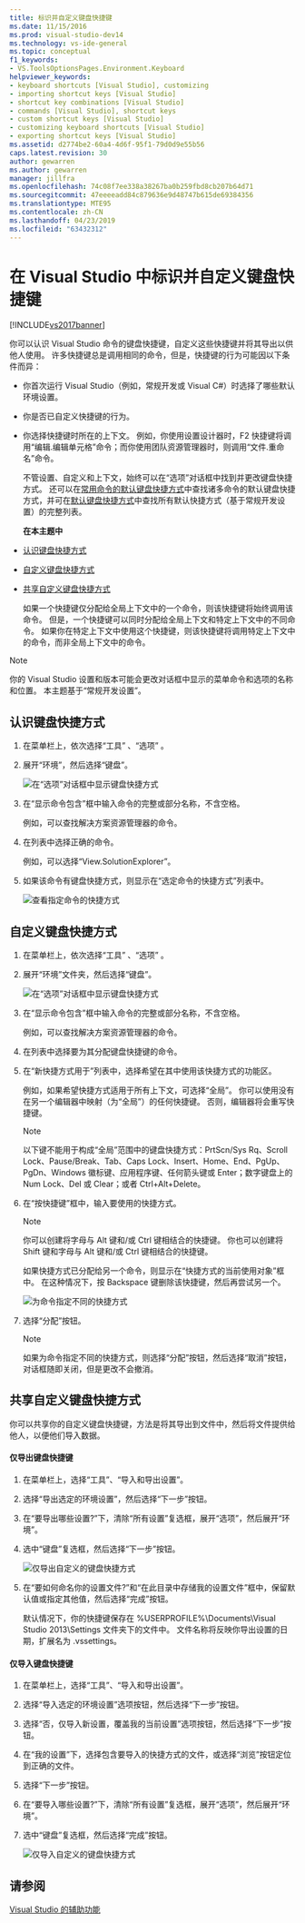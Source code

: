 ```yaml
---
title: 标识并自定义键盘快捷键
ms.date: 11/15/2016
ms.prod: visual-studio-dev14
ms.technology: vs-ide-general
ms.topic: conceptual
f1_keywords:
- VS.ToolsOptionsPages.Environment.Keyboard
helpviewer_keywords:
- keyboard shortcuts [Visual Studio], customizing
- importing shortcut keys [Visual Studio]
- shortcut key combinations [Visual Studio]
- commands [Visual Studio], shortcut keys
- custom shortcut keys [Visual Studio]
- customizing keyboard shortcuts [Visual Studio]
- exporting shortcut keys [Visual Studio]
ms.assetid: d2774be2-60a4-4d6f-95f1-79d0d9e55b56
caps.latest.revision: 30
author: gewarren
ms.author: gewarren
manager: jillfra
ms.openlocfilehash: 74c08f7ee338a38267ba0b259fbd8cb207b64d71
ms.sourcegitcommit: 47eeeeadd84c879636e9d48747b615de69384356
ms.translationtype: MTE95
ms.contentlocale: zh-CN
ms.lasthandoff: 04/23/2019
ms.locfileid: "63432312"
---
```

# <a name="identifying-and-customizing-keyboard-shortcuts-in-visual-studio"></a>在 Visual Studio 中标识并自定义键盘快捷键
[!INCLUDE[vs2017banner](../includes/vs2017banner.md)]

你可以认识 Visual Studio 命令的键盘快捷键，自定义这些快捷键并将其导出以供他人使用。 许多快捷键总是调用相同的命令，但是，快捷键的行为可能因以下条件而异：

- 你首次运行 Visual Studio（例如，常规开发或 Visual C#）时选择了哪些默认环境设置。

- 你是否已自定义快捷键的行为。

- 你选择快捷键时所在的上下文。 例如，你使用设置设计器时，F2 快捷键将调用“编辑.编辑单元格”命令；而你使用团队资源管理器时，则调用“文件.重命名”命令。

  不管设置、自定义和上下文，始终可以在“选项”对话框中找到并更改键盘快捷方式。 还可以在[常用命令的默认键盘快捷方式](../ide/default-keyboard-shortcuts-for-frequently-used-commands-in-visual-studio.md)中查找诸多命令的默认键盘快捷方式，并可在[默认键盘快捷方式](../ide/default-keyboard-shortcuts-in-visual-studio.md)中查找所有默认快捷方式（基于常规开发设置）的完整列表。

  **在本主题中**

- [认识键盘快捷方式](../ide/identifying-and-customizing-keyboard-shortcuts-in-visual-studio.md#bkmk_identify)

- [自定义键盘快捷方式](../ide/identifying-and-customizing-keyboard-shortcuts-in-visual-studio.md#bkmk_assign)

- [共享自定义键盘快捷方式](../ide/identifying-and-customizing-keyboard-shortcuts-in-visual-studio.md#bkmk_transfer)

  如果一个快捷键仅分配给全局上下文中的一个命令，则该快捷键将始终调用该命令。 但是，一个快捷键可以同时分配给全局上下文和特定上下文中的不同命令。 如果你在特定上下文中使用这个快捷键，则该快捷键将调用特定上下文中的命令，而非全局上下文中的命令。

> [!NOTE]
> 你的 Visual Studio 设置和版本可能会更改对话框中显示的菜单命令和选项的名称和位置。 本主题基于“常规开发设置”。

## <a name="bkmk_identify"></a>认识键盘快捷方式

1. 在菜单栏上，依次选择“工具” 、“选项” 。

2. 展开“环境”，然后选择“键盘”。

     ![在“选项”对话框中显示键盘快捷方式](../ide/media/optionskeyboard.png "OptionsKeyboard")

3. 在“显示命令包含”框中输入命令的完整或部分名称，不含空格。

     例如，可以查找解决方案资源管理器的命令。

4. 在列表中选择正确的命令。

     例如，可以选择“View.SolutionExplorer”。

5. 如果该命令有键盘快捷方式，则显示在“选定命令的快捷方式”列表中。

     ![查看指定命令的快捷方式](../ide/media/viewshortcut.png "ViewShortcut")

## <a name="bkmk_assign"></a>自定义键盘快捷方式

1. 在菜单栏上，依次选择“工具” 、“选项” 。

2. 展开“环境”文件夹，然后选择“键盘”。

     ![在“选项”对话框中显示键盘快捷方式](../ide/media/optionskeyboard.png "OptionsKeyboard")

3. 在“显示命令包含”框中输入命令的完整或部分名称，不含空格。

     例如，可以查找解决方案资源管理器的命令。

4. 在列表中选择要为其分配键盘快捷键的命令。

5. 在“新快捷方式用于”列表中，选择希望在其中使用该快捷方式的功能区。

     例如，如果希望快捷方式适用于所有上下文，可选择“全局”。 你可以使用没有在另一个编辑器中映射（为“全局”）的任何快捷键。 否则，编辑器将会重写快捷键。

    > [!NOTE]
    > 以下键不能用于构成“全局”范围中的键盘快捷方式：PrtScn/Sys Rq、Scroll Lock、Pause/Break、Tab、Caps Lock、Insert、Home、End、PgUp、PgDn、Windows 徽标键、应用程序键、任何箭头键或 Enter；数字键盘上的 Num Lock、Del 或 Clear；或者 Ctrl+Alt+Delete。

6. 在“按快捷键”框中，输入要使用的快捷方式。

    > [!NOTE]
    > 你可以创建将字母与 Alt 键和/或 Ctrl 键相结合的快捷键。 你也可以创建将 Shift 键和字母与 Alt 键和/或 Ctrl 键相结合的快捷键。

     如果快捷方式已分配给另一个命令，则显示在“快捷方式的当前使用对象”框中。 在这种情况下，按 Backspace 键删除该快捷键，然后再尝试另一个。

     ![为命令指定不同的快捷方式](../ide/media/reassignshortcut.png "ReassignShortcut")

7. 选择“分配”按钮。

    > [!NOTE]
    > 如果为命令指定不同的快捷方式，则选择“分配”按钮，然后选择“取消”按钮，对话框随即关闭，但是更改不会撤消。

## <a name="bkmk_transfer"></a>共享自定义键盘快捷方式
 你可以共享你的自定义键盘快捷键，方法是将其导出到文件中，然后将文件提供给他人，以便他们导入数据。

#### <a name="to-export-only-keyboard-shortcuts"></a>仅导出键盘快捷键

1. 在菜单栏上，选择“工具”、“导入和导出设置”。

2. 选择“导出选定的环境设置”，然后选择“下一步”按钮。

3. 在“要导出哪些设置?”下，清除“所有设置”复选框，展开“选项”，然后展开“环境”。

4. 选中“键盘”复选框，然后选择“下一步”按钮。

     ![仅导出自定义的键盘快捷方式](../ide/media/exportshortcuts.png "ExportShortcuts")

5. 在“要如何命名你的设置文件?”和“在此目录中存储我的设置文件”框中，保留默认值或指定其他值，然后选择“完成”按钮。

     默认情况下，你的快捷键保存在 %USERPROFILE%\Documents\Visual Studio 2013\Settings 文件夹下的文件中。 文件名称将反映你导出设置的日期，扩展名为 .vssettings。

#### <a name="to-import-only-keyboard-shortcuts"></a>仅导入键盘快捷键

1. 在菜单栏上，选择“工具”、“导入和导出设置”。

2. 选择“导入选定的环境设置”选项按钮，然后选择“下一步”按钮。

3. 选择“否，仅导入新设置，覆盖我的当前设置”选项按钮，然后选择“下一步”按钮。

4. 在“我的设置”下，选择包含要导入的快捷方式的文件，或选择“浏览”按钮定位到正确的文件。

5. 选择“下一步”按钮。

6. 在“要导入哪些设置?”下，清除“所有设置”复选框，展开“选项”，然后展开“环境”。

7. 选中“键盘”复选框，然后选择“完成”按钮。

     ![仅导入自定义的键盘快捷方式](../ide/media/importshortcuts.png "ImportShortcuts")

## <a name="see-also"></a>请参阅
 [Visual Studio 的辅助功能](../ide/reference/accessibility-features-of-visual-studio.md)
